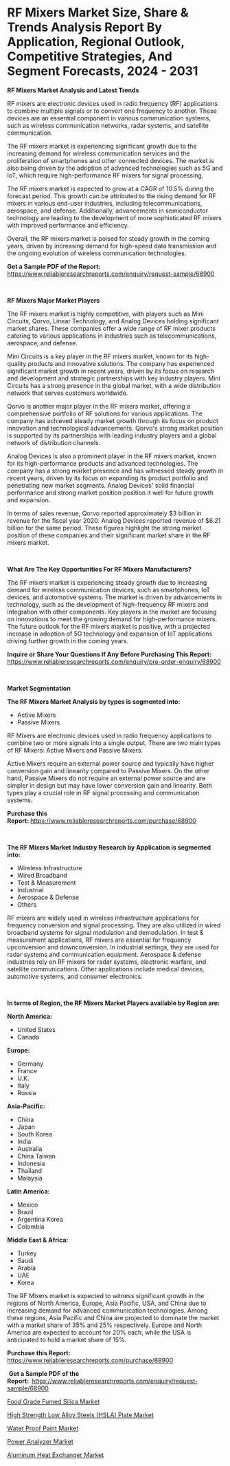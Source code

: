 <p><h1>RF Mixers Market Size, Share & Trends Analysis Report By Application, Regional Outlook, Competitive Strategies, And Segment Forecasts, 2024 - 2031</h1></p><p><strong>RF Mixers Market Analysis and Latest Trends</strong></p>
<p><p>RF mixers are electronic devices used in radio frequency (RF) applications to combine multiple signals or to convert one frequency to another. These devices are an essential component in various communication systems, such as wireless communication networks, radar systems, and satellite communication.</p><p>The RF mixers market is experiencing significant growth due to the increasing demand for wireless communication services and the proliferation of smartphones and other connected devices. The market is also being driven by the adoption of advanced technologies such as 5G and IoT, which require high-performance RF mixers for signal processing.</p><p>The RF mixers market is expected to grow at a CAGR of 10.5% during the forecast period. This growth can be attributed to the rising demand for RF mixers in various end-user industries, including telecommunications, aerospace, and defense. Additionally, advancements in semiconductor technology are leading to the development of more sophisticated RF mixers with improved performance and efficiency.</p><p>Overall, the RF mixers market is poised for steady growth in the coming years, driven by increasing demand for high-speed data transmission and the ongoing evolution of wireless communication technologies.</p></p>
<p><strong>Get a Sample PDF of the Report:&nbsp;</strong> <a href="https://www.reliableresearchreports.com/enquiry/request-sample/68900">https://www.reliableresearchreports.com/enquiry/request-sample/68900</a></p>
<p>&nbsp;</p>
<p><strong>RF Mixers Major Market Players</strong></p>
<p><p>The RF mixers market is highly competitive, with players such as Mini Circuits, Qorvo, Linear Technology, and Analog Devices holding significant market shares. These companies offer a wide range of RF mixer products catering to various applications in industries such as telecommunications, aerospace, and defense.</p><p>Mini Circuits is a key player in the RF mixers market, known for its high-quality products and innovative solutions. The company has experienced significant market growth in recent years, driven by its focus on research and development and strategic partnerships with key industry players. Mini Circuits has a strong presence in the global market, with a wide distribution network that serves customers worldwide.</p><p>Qorvo is another major player in the RF mixers market, offering a comprehensive portfolio of RF solutions for various applications. The company has achieved steady market growth through its focus on product innovation and technological advancements. Qorvo's strong market position is supported by its partnerships with leading industry players and a global network of distribution channels.</p><p>Analog Devices is also a prominent player in the RF mixers market, known for its high-performance products and advanced technologies. The company has a strong market presence and has witnessed steady growth in recent years, driven by its focus on expanding its product portfolio and penetrating new market segments. Analog Devices' solid financial performance and strong market position position it well for future growth and expansion.</p><p>In terms of sales revenue, Qorvo reported approximately $3 billion in revenue for the fiscal year 2020. Analog Devices reported revenue of $6.21 billion for the same period. These figures highlight the strong market position of these companies and their significant market share in the RF mixers market.</p></p>
<p>&nbsp;</p>
<p><strong>What Are The Key Opportunities For RF Mixers Manufacturers?</strong></p>
<p><p>The RF mixers market is experiencing steady growth due to increasing demand for wireless communication devices, such as smartphones, IoT devices, and automotive systems. The market is driven by advancements in technology, such as the development of high-frequency RF mixers and integration with other components. Key players in the market are focusing on innovations to meet the growing demand for high-performance mixers. The future outlook for the RF mixers market is positive, with a projected increase in adoption of 5G technology and expansion of IoT applications driving further growth in the coming years.</p></p>
<p><strong>Inquire or Share Your Questions If Any Before Purchasing This Report:</strong> <a href="https://www.reliableresearchreports.com/enquiry/pre-order-enquiry/68900">https://www.reliableresearchreports.com/enquiry/pre-order-enquiry/68900</a></p>
<p>&nbsp;</p>
<p><strong>Market Segmentation</strong></p>
<p><strong>The RF Mixers Market Analysis by types is segmented into:</strong></p>
<p><ul><li>Active Mixers</li><li>Passive Mixers</li></ul></p>
<p><p>RF Mixers are electronic devices used in radio frequency applications to combine two or more signals into a single output. There are two main types of RF Mixers: Active Mixers and Passive Mixers. </p><p>Active Mixers require an external power source and typically have higher conversion gain and linearity compared to Passive Mixers. On the other hand, Passive Mixers do not require an external power source and are simpler in design but may have lower conversion gain and linearity. Both types play a crucial role in RF signal processing and communication systems.</p></p>
<p><strong>Purchase this Report:&nbsp;</strong><a href="https://www.reliableresearchreports.com/purchase/68900">https://www.reliableresearchreports.com/purchase/68900</a></p>
<p>&nbsp;</p>
<p><strong>The RF Mixers Market Industry Research by Application is segmented into:</strong></p>
<p><ul><li>Wireless Infrastructure</li><li>Wired Broadband</li><li>Test & Measurement</li><li>Industrial</li><li>Aerospace & Defense</li><li>Others</li></ul></p>
<p><p>RF mixers are widely used in wireless infrastructure applications for frequency conversion and signal processing. They are also utilized in wired broadband systems for signal modulation and demodulation. In test & measurement applications, RF mixers are essential for frequency upconversion and downconversion. In industrial settings, they are used for radar systems and communication equipment. Aerospace & defense industries rely on RF mixers for radar systems, electronic warfare, and satellite communications. Other applications include medical devices, automotive systems, and consumer electronics.</p></p>
<p>&nbsp;</p>
<p><strong>In terms of Region, the RF Mixers Market Players available by Region are:</strong></p>
<p>
    <p> <strong> North America: </strong>
        <ul>
            <li>United States</li>
            <li>Canada</li>
        </ul>
        </p> 
    <p> <strong> Europe: </strong>
        <ul>
            <li>Germany</li>
            <li>France</li>
            <li>U.K.</li>
            <li>Italy</li>
            <li>Russia</li>
        </ul>
        </p> 
    <p> <strong> Asia-Pacific: </strong>
        <ul>
            <li>China</li>
            <li>Japan</li>
            <li>South Korea</li>
            <li>India</li>
            <li>Australia</li>
            <li>China Taiwan</li>
            <li>Indonesia</li>
            <li>Thailand</li>
            <li>Malaysia</li>
        </ul>
        </p> 
    <p> <strong> Latin America: </strong>
        <ul>
            <li>Mexico</li>
            <li>Brazil</li>
            <li>Argentina Korea</li>
            <li>Colombia</li>
        </ul>
        </p> 
    <p> <strong> Middle East & Africa: </strong>
        <ul>
            <li>Turkey</li>
            <li>Saudi</li>
            <li>Arabia</li>
            <li>UAE</li>
            <li>Korea</li>
        </ul>
    </p>
    </p>
<p><p>The RF Mixers market is expected to witness significant growth in the regions of North America, Europe, Asia Pacific, USA, and China due to increasing demand for advanced communication technologies. Among these regions, Asia Pacific and China are projected to dominate the market with a market share of 35% and 25% respectively. Europe and North America are expected to account for 20% each, while the USA is anticipated to hold a market share of 15%.</p></p>
<p><strong>Purchase this Report: </strong><a href="https://www.reliableresearchreports.com/purchase/68900">https://www.reliableresearchreports.com/purchase/68900</a></p>
<p>&nbsp;<strong>Get a Sample PDF of the Report:&nbsp;&nbsp;</strong><a href="https://www.reliableresearchreports.com/enquiry/request-sample/68900">https://www.reliableresearchreports.com/enquiry/request-sample/68900</a></p>
<p><strong></strong></p>
<p><p><a href="https://view.publitas.com/reportprime-1/food-grade-fumed-silica-market-size-share-trends-analysis-report-by-material-by-type-by-end-user-by-region-and-segment-forecasts-2024-2031/">Food Grade Fumed Silica Market</a></p><p><a href="https://view.publitas.com/reportprime-1/high-strength-low-alloy-steels-hsla-plate-market-dynamics-2024-2031-also-about-its-market-trends-projections-and-opportunities/">High Strength Low Alloy Steels (HSLA) Plate Market</a></p><p><a href="https://three-jumbo-f6d.notion.site/Water-Proof-Paint-Market-Size-Market-Share-and-Global-Market-Analysis-Report-2024-2031-fd7329363c6d4630bc92eb970bd74634">Water Proof Paint Market</a></p><p><a href="https://iodized-pantydraco-05c.notion.site/Power-Analyzer-Market-Provides-Detailed-Segmentation-of-this-Market-based-on-Type-Application-and--bde503fa7d204706963f4465e471d8ee">Power Analyzer Market</a></p><p><a href="https://noble-drawer-34c.notion.site/Aluminum-Heat-Exchanger-Market-Size-Evaluating-its-Market-Trends-Growth-and-Projections-2024-20-b89cf9531e364ad89464fe41948720fd">Aluminum Heat Exchanger Market</a></p></p>